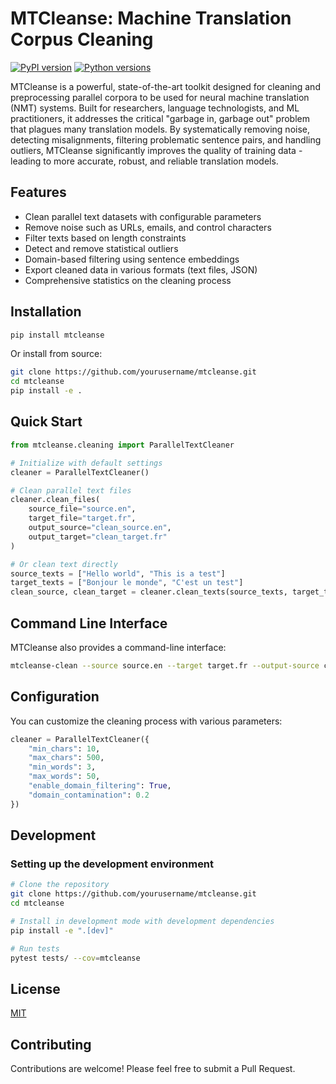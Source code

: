 # MTCleanse: Machine Translation Corpus Cleaning

[![PyPI version](https://badge.fury.io/py/mtcleanse.svg)](https://badge.fury.io/py/mtcleanse)
[![Python versions](https://img.shields.io/pypi/pyversions/mtcleanse.svg)](https://pypi.org/project/mtcleanse/)

MTCleanse is a powerful, state-of-the-art toolkit designed for cleaning and preprocessing parallel corpora to be used for neural machine translation (NMT) systems. Built for researchers, language technologists, and ML practitioners, it addresses the critical "garbage in, garbage out" problem that plagues many translation models. By systematically removing noise, detecting misalignments, filtering problematic sentence pairs, and handling outliers, MTCleanse significantly improves the quality of training data - leading to more accurate, robust, and reliable translation models.

## Features

- Clean parallel text datasets with configurable parameters
- Remove noise such as URLs, emails, and control characters
- Filter texts based on length constraints
- Detect and remove statistical outliers
- Domain-based filtering using sentence embeddings
- Export cleaned data in various formats (text files, JSON)
- Comprehensive statistics on the cleaning process

## Installation

```bash
pip install mtcleanse
```

Or install from source:

```bash
git clone https://github.com/yourusername/mtcleanse.git
cd mtcleanse
pip install -e .
```

## Quick Start

```python
from mtcleanse.cleaning import ParallelTextCleaner

# Initialize with default settings
cleaner = ParallelTextCleaner()

# Clean parallel text files
cleaner.clean_files(
    source_file="source.en", 
    target_file="target.fr",
    output_source="clean_source.en",
    output_target="clean_target.fr"
)

# Or clean text directly
source_texts = ["Hello world", "This is a test"]
target_texts = ["Bonjour le monde", "C'est un test"]
clean_source, clean_target = cleaner.clean_texts(source_texts, target_texts)
```

## Command Line Interface

MTCleanse also provides a command-line interface:

```bash
mtcleanse-clean --source source.en --target target.fr --output-source clean_source.en --output-target clean_target.fr
```

## Configuration

You can customize the cleaning process with various parameters:

```python
cleaner = ParallelTextCleaner({
    "min_chars": 10,
    "max_chars": 500,
    "min_words": 3,
    "max_words": 50,
    "enable_domain_filtering": True,
    "domain_contamination": 0.2
})
```

## Development

### Setting up the development environment

```bash
# Clone the repository
git clone https://github.com/yourusername/mtcleanse.git
cd mtcleanse

# Install in development mode with development dependencies
pip install -e ".[dev]"

# Run tests
pytest tests/ --cov=mtcleanse
```

## License

[MIT](https://opensource.org/licenses/MIT)

## Contributing

Contributions are welcome! Please feel free to submit a Pull Request. 